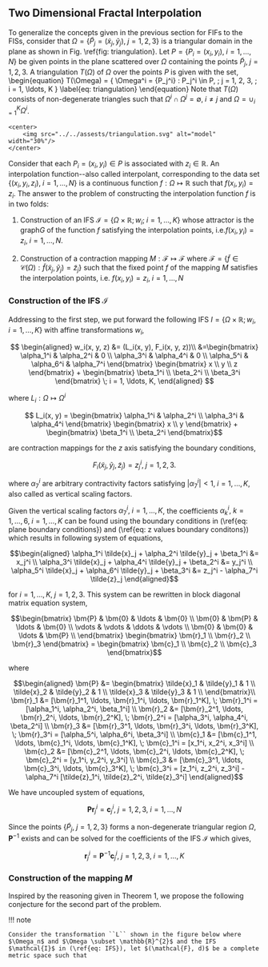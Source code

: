 ## Two Dimensional Fractal Interpolation

To generalize the concepts given in the previous section for FIFs to the FISs, consider that $\Omega = \{\tilde{P}_j = (\tilde{x}_j, \tilde{y}_j), \; j = 1, 2, 3\}$ is a triangular domain in the plane as shown in Fig. \ref{fig: triangulation}. Let $P = \{P_i = (x_i, y_i), \; i = 1, \ldots, N\}$ be given points in the plane scattered over $\Omega$ containing the points $\tilde{P}_j, \; j = 1, 2, 3$. A triangulation $T(\Omega)$ of $\Omega$ over the points $P$ is given with the set, \begin{equation} T(\Omega) = \{ \Omega^i = \{P_j^i\} : P_j^i \in P, \; j = 1, 2, 3, \;  i  = 1, \ldots, K \} \label{eq: triangulation} \end{equation} Note that $T(\Omega)$ consists of non-degenerate triangles such that $\Omega^i \cap \Omega^j = \emptyset, \; i \neq j$ and $\Omega = \cup_{i  = 1}^K \Omega^i$.

```@raw html
<center>
    <img src="../../assests/triangulation.svg" alt="model" width="30%"/>
</center>
```

Consider that each $P_i = (x_i, y_i) \in P$ is associated with $z_i \in \mathbb{R}$. An interpolation function--also called interpolant, corresponding to the data set $\{(x_i, y_i, z_i), \; i = 1, \ldots, N\}$  is a continuous function $f: \Omega \mapsto \mathbb{R}$ such that $f(x_i, y_i) = z_i$. The answer to the problem of constructing the interpolation function $f$ is in two folds:

1. Construction of an IFS $\mathcal{I} = \{\Omega \times \mathbb{R}; w_i; \; i = 1, \ldots, K \}$ whose attractor is the graph$G$ of the function $f$ satisfying the interpolation points, i.e.$f(x_i, y_i) = z_i, \; i = 1, \ldots, N$. 

2. Construction of a contraction mapping $M: \mathcal{F} \mapsto\mathcal{F}$ where $\mathcal{F} =\{ \tilde{f} \in \mathcal{C}(\Omega) : \tilde{f}(\tilde{x}_j, \tilde{y}_j) = \tilde{z}_j \}$ such that the fixed point $f$ of the mapping $M$ satisfies the interpolation points, i.e. $f(x_i, y_i) = z_i, \; i = 1, \ldots, N$

### Construction of the IFS $\mathcal{I}$
Addressing to the first step, we put forward the following IFS $I = \{ \Omega \times \mathbb{R}; w_i, \; i = 1, \ldots, K \}$ with affine transformations $w_i$,

```math
    \begin{aligned}
     w_i(x, y, z) &= (L_i(x, y), F_i(x, y, z))\\ 
    &=\begin{bmatrix}
    \alpha_1^i & \alpha_2^i & 0 \\
    \alpha_3^i & \alpha_4^i & 0 \\
    \alpha_5^i & \alpha_6^i & \alpha_7^i
    \end{bmatrix}
    \begin{bmatrix}
    x \\ y \\ z
    \end{bmatrix} + \begin{bmatrix}
    \beta_1^i \\ \beta_2^i \\ \beta_3^i
    \end{bmatrix} 
     \; i = 1, \ldots, K,

    \end{aligned}

```
where $L_i : \Omega \mapsto \Omega^i$

```math
    L_i(x, y) = \begin{bmatrix}
    \alpha_1^i & \alpha_2^i \\ \alpha_3^i & \alpha_4^i
    \end{bmatrix} \begin{bmatrix}
    x \\ y
    \end{bmatrix} + \begin{bmatrix}
    \beta_1^i \\ \beta_2^i
    \end{bmatrix}
```
are contraction mappings for the $z$ axis satisfying the boundary conditions,
```math
F_i(\tilde{x}_j, \tilde{y}_j, \tilde{z}_j) = z_j^i, \; j = 1, 2, 3.
```
where $\alpha_7^i$ are arbitrary contractivity factors satisfying $|\alpha_7^i| < 1, \; i = 1, \ldots, K$, also called as vertical scaling factors.

Given the vertical scaling factors $\alpha_7^i, \; i = 1, \ldots, K$, the coefficients $\alpha_k^i, \; k = 1 , \ldots, 6, \; i = 1, \ldots, K$ can be found using the boundary conditions in (\ref{eq: plane boundary conditions}) and (\ref{eq: z values boundary conditons}) which results in following system of equations,

```math
\begin{aligned}
\alpha_1^i \tilde{x}_j + \alpha_2^i \tilde{y}_j + \beta_1^i &= x_j^i \\
\alpha_3^i \tilde{x}_j + \alpha_4^i \tilde{y}_j + \beta_2^i &= y_j^i \\
\alpha_5^i \tilde{x}_j + \alpha_6^i \tilde{y}_j + \beta_3^i &= z_j^i - \alpha_7^i \tilde{z}_j 
\end{aligned}
```
for $i = 1, \ldots, K, \; j = 1, 2, 3$. This system can be rewritten in block diagonal matrix equation system,
```math
\begin{bmatrix}
\bm{P} & \bm{0} & \ldots & \bm{0} \\
\bm{0} & \bm{P} & \ldots & \bm{0} \\
\vdots & \vdots & \ddots & \vdots \\
\bm{0} & \bm{0} & \ldots & \bm{P} \\
\end{bmatrix}
\begin{bmatrix}
\bm{r}_1 \\ \bm{r}_2 \\ \bm{r}_3
\end{bmatrix} = \begin{bmatrix}
\bm{c}_1 \\ \bm{c}_2 \\ \bm{c}_3
\end{bmatrix}
```
where
```math
\begin{aligned}
\bm{P} &= 
\begin{bmatrix}
\tilde{x}_1 & \tilde{y}_1 & 1 \\ 
\tilde{x}_2 & \tilde{y}_2 & 1 \\ 
\tilde{x}_3 & \tilde{y}_3 & 1 \\ 
\end{bmatrix}\\
\bm{r}_1 &= [\bm{r}_1^1, \ldots, \bm{r}_1^i, \ldots, \bm{r}_1^K], \; \bm{r}_1^i = [\alpha_1^i, \alpha_2^i, \beta_1^i] \\
\bm{r}_2 &= [\bm{r}_2^1, \ldots, \bm{r}_2^i, \ldots, \bm{r}_2^K], \; \bm{r}_2^i = [\alpha_3^i, \alpha_4^i, \beta_2^i]  \\
\bm{r}_3 &= [\bm{r}_3^1, \ldots, \bm{r}_3^i, \ldots, \bm{r}_3^K], \; \bm{r}_3^i = [\alpha_5^i, \alpha_6^i, \beta_3^i] \\
\bm{c}_1 &= [\bm{c}_1^1, \ldots, \bm{c}_1^i, \ldots, \bm{c}_1^K], \; \bm{c}_1^i = [x_1^i, x_2^i, x_3^i] \\
\bm{c}_2 &= [\bm{c}_2^1, \ldots, \bm{c}_2^i, \ldots, \bm{c}_2^K], \; \bm{c}_2^i = [y_1^i, y_2^i, y_3^i] \\
\bm{c}_3 &= [\bm{c}_3^1, \ldots, \bm{c}_3^i, \ldots, \bm{c}_3^K], \; \bm{c}_3^i = [z_1^i, z_2^i, z_3^i] - \alpha_7^i [\tilde{z}_1^i, \tilde{z}_2^i, \tilde{z}_3^i]
\end{aligned}
```
We  have uncoupled system of equations,
```math
\bm{P} \bm{r}_j^i = \bm{c}_j^i, \; j = 1, 2, 3, \; i = 1, \ldots, N
```
Since the points $\{\tilde{P}_j, \; j = 1, 2, 3\}$ forms a non-degenerate triangular region $\Omega$, $\bm{P}^{-1}$ exists and can be solved for the coefficients of the IFS $\mathcal{I}$ which gives, 
```math
\bm{r}_j^i = \bm{P}^{-1} \bm{c}_j^i, \; j = 1, 2, 3, \; i = 1, \ldots, K
```

### Construction of the mapping $M$

Inspired by the reasoning given in Theorem 1, we propose the following conjecture for the second part of the problem.

!!! note 
    
    Consider the transformation ``L`` shown in the figure below where $\Omega_n$ and $\Omega \subset \mathbb{R}^{2}$ and the IFS $\mathcal{I}$ in (\ref{eq: IFS}), let $(\mathcal{F}, d)$ be a complete metric space such that	
